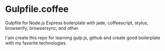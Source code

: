 # Gulpfile.coffee
Gulpfile for Node.js Express boilerplate with jade, coffeescript, stylus, browserify, browsersync, and other. 

I'am create this repo for learning gulp.js, github and create good boilerplate with my favorite technologies.

